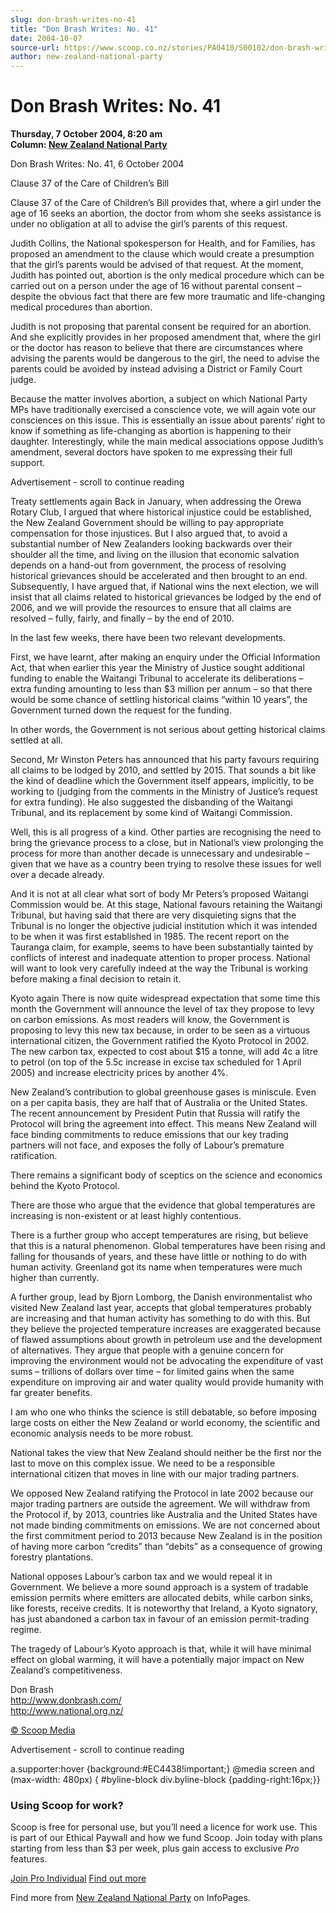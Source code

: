 ```yaml
---
slug: don-brash-writes-no-41
title: "Don Brash Writes: No. 41"
date: 2004-10-07
source-url: https://www.scoop.co.nz/stories/PA0410/S00102/don-brash-writes-no-41.htm
author: new-zealand-national-party
---
```

Don Brash Writes: No. 41
========================

**Thursday, 7 October 2004, 8:20 am**  
**Column: [New Zealand National Party](https://info.scoop.co.nz/New_Zealand_National_Party)**

Don Brash Writes: No. 41, 6 October 2004

Clause 37 of the Care of Children’s Bill

Clause 37 of the Care of Children’s Bill provides that, where a girl under the age of 16 seeks an abortion, the doctor from whom she seeks assistance is under no obligation at all to advise the girl’s parents of this request.

Judith Collins, the National spokesperson for Health, and for Families, has proposed an amendment to the clause which would create a presumption that the girl’s parents would be advised of that request. At the moment, Judith has pointed out, abortion is the only medical procedure which can be carried out on a person under the age of 16 without parental consent – despite the obvious fact that there are few more traumatic and life-changing medical procedures than abortion.

Judith is not proposing that parental consent be required for an abortion. And she explicitly provides in her proposed amendment that, where the girl or the doctor has reason to believe that there are circumstances where advising the parents would be dangerous to the girl, the need to advise the parents could be avoided by instead advising a District or Family Court judge.

Because the matter involves abortion, a subject on which National Party MPs have traditionally exercised a conscience vote, we will again vote our consciences on this issue. This is essentially an issue about parents’ right to know if something as life-changing as abortion is happening to their daughter. Interestingly, while the main medical associations oppose Judith’s amendment, several doctors have spoken to me expressing their full support.

Advertisement - scroll to continue reading





Treaty settlements again Back in January, when addressing the Orewa Rotary Club, I argued that where historical injustice could be established, the New Zealand Government should be willing to pay appropriate compensation for those injustices. But I also argued that, to avoid a substantial number of New Zealanders looking backwards over their shoulder all the time, and living on the illusion that economic salvation depends on a hand-out from government, the process of resolving historical grievances should be accelerated and then brought to an end. Subsequently, I have argued that, if National wins the next election, we will insist that all claims related to historical grievances be lodged by the end of 2006, and we will provide the resources to ensure that all claims are resolved – fully, fairly, and finally – by the end of 2010.

In the last few weeks, there have been two relevant developments.

First, we have learnt, after making an enquiry under the Official Information Act, that when earlier this year the Ministry of Justice sought additional funding to enable the Waitangi Tribunal to accelerate its deliberations – extra funding amounting to less than $3 million per annum – so that there would be some chance of settling historical claims “within 10 years”, the Government turned down the request for the funding.

In other words, the Government is not serious about getting historical claims settled at all.

Second, Mr Winston Peters has announced that his party favours requiring all claims to be lodged by 2010, and settled by 2015. That sounds a bit like the kind of deadline which the Government itself appears, implicitly, to be working to (judging from the comments in the Ministry of Justice’s request for extra funding). He also suggested the disbanding of the Waitangi Tribunal, and its replacement by some kind of Waitangi Commission.

Well, this is all progress of a kind. Other parties are recognising the need to bring the grievance process to a close, but in National’s view prolonging the process for more than another decade is unnecessary and undesirable – given that we have as a country been trying to resolve these issues for well over a decade already.

And it is not at all clear what sort of body Mr Peters’s proposed Waitangi Commission would be. At this stage, National favours retaining the Waitangi Tribunal, but having said that there are very disquieting signs that the Tribunal is no longer the objective judicial institution which it was intended to be when it was first established in 1985. The recent report on the Tauranga claim, for example, seems to have been substantially tainted by conflicts of interest and inadequate attention to proper process. National will want to look very carefully indeed at the way the Tribunal is working before making a final decision to retain it.

Kyoto again There is now quite widespread expectation that some time this month the Government will announce the level of tax they propose to levy on carbon emissions. As most readers will know, the Government is proposing to levy this new tax because, in order to be seen as a virtuous international citizen, the Government ratified the Kyoto Protocol in 2002. The new carbon tax, expected to cost about $15 a tonne, will add 4c a litre to petrol (on top of the 5.5c increase in excise tax scheduled for 1 April 2005) and increase electricity prices by another 4%.

New Zealand’s contribution to global greenhouse gases is miniscule. Even on a per capita basis, they are half that of Australia or the United States. The recent announcement by President Putin that Russia will ratify the Protocol will bring the agreement into effect. This means New Zealand will face binding commitments to reduce emissions that our key trading partners will not face, and exposes the folly of Labour’s premature ratification.

There remains a significant body of sceptics on the science and economics behind the Kyoto Protocol.

There are those who argue that the evidence that global temperatures are increasing is non-existent or at least highly contentious.

There is a further group who accept temperatures are rising, but believe that this is a natural phenomenon. Global temperatures have been rising and falling for thousands of years, and these have little or nothing to do with human activity. Greenland got its name when temperatures were much higher than currently.

A further group, lead by Bjorn Lomborg, the Danish environmentalist who visited New Zealand last year, accepts that global temperatures probably are increasing and that human activity has something to do with this. But they believe the projected temperature increases are exaggerated because of flawed assumptions about growth in petroleum use and the development of alternatives. They argue that people with a genuine concern for improving the environment would not be advocating the expenditure of vast sums – trillions of dollars over time – for limited gains when the same expenditure on improving air and water quality would provide humanity with far greater benefits.

I am who one who thinks the science is still debatable, so before imposing large costs on either the New Zealand or world economy, the scientific and economic analysis needs to be more robust.

National takes the view that New Zealand should neither be the first nor the last to move on this complex issue. We need to be a responsible international citizen that moves in line with our major trading partners.

We opposed New Zealand ratifying the Protocol in late 2002 because our major trading partners are outside the agreement. We will withdraw from the Protocol if, by 2013, countries like Australia and the United States have not made binding commitments on emissions. We are not concerned about the first commitment period to 2013 because New Zealand is in the position of having more carbon “credits” than “debits” as a consequence of growing forestry plantations.

National opposes Labour’s carbon tax and we would repeal it in Government. We believe a more sound approach is a system of tradable emission permits where emitters are allocated debits, while carbon sinks, like forests, receive credits. It is noteworthy that Ireland, a Kyoto signatory, has just abandoned a carbon tax in favour of an emission permit-trading regime.

The tragedy of Labour’s Kyoto approach is that, while it will have minimal effect on global warming, it will have a potentially major impact on New Zealand’s competitiveness.

  
Don Brash  
[](http://www.donbrash.com)http://www.donbrash.com/  
[](http://www.national.org.nz)http://www.national.org.nz/

[© Scoop Media](http://www.scoop.co.nz/about/terms.html)  

Advertisement - scroll to continue reading



a.supporter:hover {background:#EC4438!important;} @media screen and (max-width: 480px) { #byline-block div.byline-block {padding-right:16px;}}

### Using Scoop for work?

Scoop is free for personal use, but you’ll need a licence for work use. This is part of our Ethical Paywall and how we fund Scoop. Join today with plans starting from less than $3 per week, plus gain access to exclusive _Pro_ features.  
  
[Join Pro Individual](https://pro.scoop.co.nz/Individual/?from=ProIn24) [Find out more](https://pro.scoop.co.nz/using-scoop-for-work/?from=ProIn24)

Find more from [New Zealand National Party](https://info.scoop.co.nz/New_Zealand_National_Party) on InfoPages.